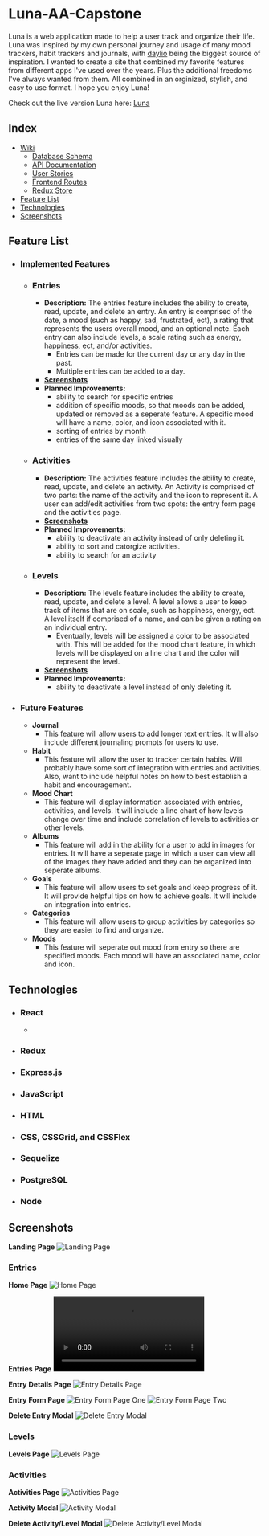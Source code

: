 # Luna-AA-Capstone

Luna is a web application made to help a user track and organize their life. Luna was inspired by my own personal journey and usage of many mood trackers, habit trackers and journals, with [daylio][daylio-link] being the biggest source of inspiration. I wanted to create a site that combined  my favorite features from different apps I've used over the years. Plus the additional freedoms I've always wanted from them. All combined in an orginized, stylish, and easy to use format. I hope you enjoy Luna!

Check out the live version Luna here:
[Luna][luna-live-link]

[luna-live-link]: https://luna-aa-capstone.onrender.com/
[daylio-link]: https://daylio.net/

## Index
* [Wiki](https://github.com/RoseMontoya/Luna-AA-Capstone/wiki)
  * [Database Schema](https://github.com/RoseMontoya/Luna-AA-Capstone/wiki/DB-Schema)
  * [API Documentation](https://github.com/RoseMontoya/Luna-AA-Capstone/wiki/API-Documentation)
  * [User Stories](https://github.com/RoseMontoya/Luna-AA-Capstone/wiki/User-Stories)
  * [Frontend Routes](https://github.com/RoseMontoya/Luna-AA-Capstone/wiki/Frontend-Routes)
  * [Redux Store](https://github.com/RoseMontoya/Luna-AA-Capstone/wiki/Redux-Store)
* [Feature List](#feature-list)
* [Technologies](#technologies)
* [Screenshots](#screenshots)


## Feature List

- ### Implemented Features

  * ### Entries

    * **Description:** The entries feature includes the ability to create, read, update, and delete an entry. An entry is comprised of the date, a mood (such as happy, sad, frustrated, ect), a rating that represents the users overall mood, and an optional note. Each entry can also include levels, a scale rating such as energy, happiness, ect, and/or activities.
      * Entries can be made for the current day or any day in the past.
      * Multiple entries can be added to a day.
    * [**Screenshots**](#entries-1)
    * **Planned Improvements:**
      * ability to search for specific entries
      * addition of specific moods, so that moods can be added, updated or removed as a seperate feature. A specific mood will have a name, color, and icon associated with it.
      * sorting of entries by month
      * entries of the same day linked visually

  * ### Activities
    * **Description:** The activities feature includes the ability to create, read, update, and delete an activity. An Activity is comprised of two parts: the name of the activity and the icon to represent it. A user can add/edit activities from two spots: the entry form page and the activities page.
    * [**Screenshots**](#activities-1)
    * **Planned Improvements:**
      * ability to deactivate an activity instead of only deleting it.
      * ability to sort and catorgize activities.
      * ability to search for an activity


  * ### Levels
    * **Description:** The levels feature includes the ability to create, read, update, and delete a level. A level allows a user to keep track of items that are on scale, such as happiness, energy, ect. A level itself if comprised of a name, and can be given a rating on an individual entry.
      * Eventually, levels will be assigned a color to be associated with. This will be added for the mood chart feature, in which levels will be displayed on a line chart and the color will represent the level.
    * [**Screenshots**](#levels-1)
    * **Planned Improvements:**
      * ability to deactivate a level instead of only deleting it.


- ### Future Features

  * **Journal**
    * This feature will allow users to add longer text entries. It will also include different journaling prompts for users to use.
  * **Habit**
    * This feature will allow the user to tracker certain habits. Will probably have some sort of integration with entries and activities. Also, want to include helpful notes on how to best establish a habit and encouragement.
  * **Mood Chart**
    * This feature will display information associated with entries, activities, and levels. It will include a line chart of how levels change over time and include correlation of levels to activities or other levels.
  * **Albums**
    * This feature will add in the ability for a user to add in images for entries. It will have a seperate page in which a user can view all of the images they have added and they can be organized into seperate albums.
  * **Goals**
    * This feature will allow users to set goals and keep progress of it. It will provide helpful tips on how to achieve goals. It will include an integration into entries.
  * **Categories**
    * This feature will allow users to group activities by categories so they are easier to find and organize.
  * **Moods**
    * This feature will seperate out mood from entry so there are specified moods. Each mood will have an associated name, color and icon.


## Technologies

  * ### React
    *
  * ### Redux
  * ### Express.js
  * ### JavaScript
  * ### HTML
  * ### CSS, CSSGrid, and CSSFlex
  * ### Sequelize
  * ### PostgreSQL
  * ### Node


## Screenshots
**Landing Page** ![Landing Page](./react-vite/public/images/site-images/landing-page.png)

### Entries
**Home Page** ![Home Page](./react-vite/public/images/site-images/home-page.png)

**Entries Page** ![Entries Page](./react-vite/public/images/site-images/tab-open-close.mov)

**Entry Details Page** ![Entry Details Page](./react-vite/public/images/site-images/entry-details.png)

**Entry Form Page**
![Entry Form Page One](./react-vite/public/images/site-images/entry-form.png)
![Entry Form Page Two](./react-vite/public/images/site-images/entry-form2.png)

**Delete Entry Modal** ![Delete Entry Modal](./react-vite/public/images/site-images/delete-entry.png)

### Levels

**Levels Page** ![Levels Page](./react-vite/public/images/site-images/levels-page.png)

### Activities

**Activities Page** ![Activities Page](./react-vite/public/images/site-images/activities-page.png)

**Activity Modal** ![Activity Modal](./react-vite/public/images/site-images/activity-modal.png)

**Delete Activity/Level Modal** ![Delete Activity/Level Modal](./react-vite/public/images/site-images/delete-modal.png)
